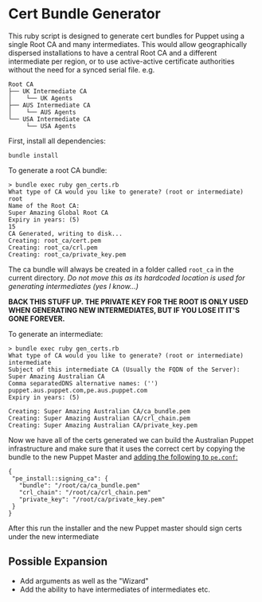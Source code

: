 # Cert Bundle Generator

This ruby script is designed to generate cert bundles for Puppet using a single Root CA and many intermediates. This would allow geographically dispersed installations to have a central Root CA and a different intermediate per region, or to use active-active certificate authorities without the need for a synced serial file. e.g.

```shell
Root CA
├── UK Intermediate CA
│    └── UK Agents
├── AUS Intermediate CA
│    └── AUS Agents
└── USA Intermediate CA
     └── USA Agents
```

First, install all dependencies:

```shell
bundle install
```

To generate a root CA bundle:

```
> bundle exec ruby gen_certs.rb
What type of CA would you like to generate? (root or intermediate)
root
Name of the Root CA:
Super Amazing Global Root CA
Expiry in years: (5)
15
CA Generated, writing to disk...
Creating: root_ca/cert.pem
Creating: root_ca/crl.pem
Creating: root_ca/private_key.pem
```

The ca bundle will always be created in a folder called `root_ca` in the current directory. *Do not move this as its hardcoded location is used for generating intermediates (yes I know...)*

**BACK THIS STUFF UP. THE PRIVATE KEY FOR THE ROOT IS ONLY USED WHEN GENERATING NEW INTERMEDIATES, BUT IF YOU LOSE IT IT'S GONE FOREVER.**

To generate an intermediate:

```
> bundle exec ruby gen_certs.rb
What type of CA would you like to generate? (root or intermediate)
intermediate
Subject of this intermediate CA (Usually the FQDN of the Server):
Super Amazing Australian CA
Comma separatedDNS alternative names: ('')
puppet.aus.puppet.com,pe.aus.puppet.com
Expiry in years: (5)

Creating: Super Amazing Australian CA/ca_bundle.pem
Creating: Super Amazing Australian CA/crl_chain.pem
Creating: Super Amazing Australian CA/private_key.pem
```

Now we have all of the certs generated we can build the Australian Puppet infrastructure and make sure that it uses the correct cert by copying the bundle to the new Puppet Master and [adding the following to `pe.conf`:](https://puppet.com/docs/pe/2019.1/use_an_independent_intermediate_ca.html)

```hocon
{
 "pe_install::signing_ca": {
   "bundle": "/root/ca/ca_bundle.pem"
   "crl_chain": "/root/ca/crl_chain.pem"
   "private_key": "/root/ca/private_key.pem"
 }
}
```

After this run the installer and the new Puppet master should sign certs under the new intermediate

## Possible Expansion

* Add arguments as well as the "Wizard"
* Add the ability to have intermediates of intermediates etc.
